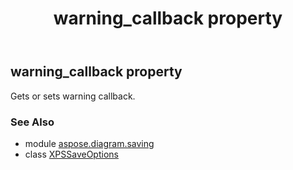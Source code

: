 ﻿---
title: warning_callback property
second_title: Aspose.Diagram for Python via .NET API References
description: 
type: docs
weight: 100
url: /python-net/aspose.diagram.saving/xpssaveoptions/warning_callback/
is_root: false
---

## warning_callback property


Gets or sets warning callback.

### See Also
* module [aspose.diagram.saving](../../)
* class [XPSSaveOptions](/diagram/python-net/aspose.diagram.saving/xpssaveoptions)

